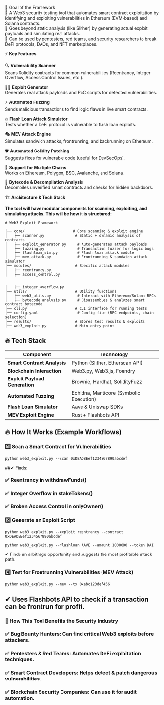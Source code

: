 🎯 Goal of the Framework  
🔹 A Web3 security testing tool that automates smart contract exploitation by identifying and exploiting vulnerabilities in Ethereum (EVM-based) and Solana contracts.  
🔹 Goes beyond static analysis (like Slither) by generating actual exploit payloads and simulating real attacks.  
🔹 Can be used by pentesters, red teams, and security researchers to break DeFi protocols, DAOs, and NFT marketplaces.  

⚡ **Key Features**  

🔍 **Vulnerability Scanner**  
Scans Solidity contracts for common vulnerabilities (Reentrancy, Integer Overflow, Access Control Issues, etc.).  

🏴‍☠️ **Exploit Generator**  
Generates real attack payloads and PoC scripts for detected vulnerabilities.  

⚡ **Automated Fuzzing**  
Sends malicious transactions to find logic flaws in live smart contracts.  

🔥 **Flash Loan Attack Simulator**  
Tests whether a DeFi protocol is vulnerable to flash loan exploits.  

🎭 **MEV Attack Engine**  
Simulates sandwich attacks, frontrunning, and backrunning on Ethereum.  

🛡️ **Automated Solidity Patching**  
Suggests fixes for vulnerable code (useful for DevSecOps).  

🧩 **Support for Multiple Chains**  
Works on Ethereum, Polygon, BSC, Avalanche, and Solana.  

📜 **Bytecode & Decompilation Analysis**  
Decompiles unverified smart contracts and checks for hidden backdoors.  

🏗️ **Architecture & Tech Stack**  


**The tool will have modular components for scanning, exploiting, and simulating attacks. This will be how it is structured:**
```
# Web3 Exploit Framework

│── core/                      # Core scanning & exploit engine
│   ├── scanner.py              # Static + dynamic analysis of contracts
│   ├── exploit_generator.py     # Auto-generates attack payloads
│   ├── fuzzing.py               # Transaction fuzzer for logic bugs
│   ├── flashloan_sim.py         # Flash loan attack module
│   ├── mev_attack.py            # Frontrunning & sandwich attack simulator
│── modules/                    # Specific attack modules
│   ├── reentrancy.py
│   ├── access_control.py


│   ├── integer_overflow.py
│── utils/                      # Utility functions
│   ├── web3_utils.py            # Interact with Ethereum/Solana RPCs
│   ├── bytecode_analysis.py     # Disassembles & analyzes smart contract bytecode
│── cli.py                      # CLI interface for running tests
│── config.yaml                  # Config file (RPC endpoints, chain selection)
│── results/                    # Stores test results & exploits
│── web3_exploit.py             # Main entry point
```
## 🔥 Tech Stack  

| **Component**                | **Technology**                              |
|-----------------------------|------------------------------------------|
| **Smart Contract Analysis**  | Python (Slither, Etherscan API)         |
| **Blockchain Interaction**   | Web3.py, Web3.js, Foundry               |
| **Exploit Payload Generation** | Brownie, Hardhat, SolidityFuzz         |
| **Automated Fuzzing**        | Echidna, Manticore (Symbolic Execution)  |
| **Flash Loan Simulator**     | Aave & Uniswap SDKs                      |
| **MEV Exploit Engine**       | Rust + Flashbots API                     |


## **🔥 How It Works (Example Workflows)**  

### 1️⃣ Scan a Smart Contract for Vulnerabilities  
```
python web3_exploit.py --scan 0xDEADBEef1234567890abcdef
```
##✔ Finds:

### ✅ Reentrancy in withdrawFunds()

### ✅ Integer Overflow in stakeTokens()

### ✅ Broken Access Control in onlyOwner()

### 2️⃣ Generate an Exploit Script

```
python web3_exploit.py --exploit reentrancy --contract 0xDEADBEef1234567890abcdef
```
```
python web3_exploit.py --flashloan AAVE --amount 1000000 --token DAI
```
✔ Finds an arbitrage opportunity and suggests the most profitable attack path.

### 4️⃣ Test for Frontrunning Vulnerabilities (MEV Attack)
```
python web3_exploit.py --mev --tx 0xabc123def456
```
## ✔ Uses Flashbots API to check if a transaction can be frontrun for profit.

### 🚀 How This Tool Benefits the Security Industry

### ✅ Bug Bounty Hunters: Can find critical Web3 exploits before attackers.

### ✅ Pentesters & Red Teams: Automates DeFi exploitation techniques.

### ✅ Smart Contract Developers: Helps detect & patch dangerous vulnerabilities.

### ✅ Blockchain Security Companies: Can use it for audit automation.


